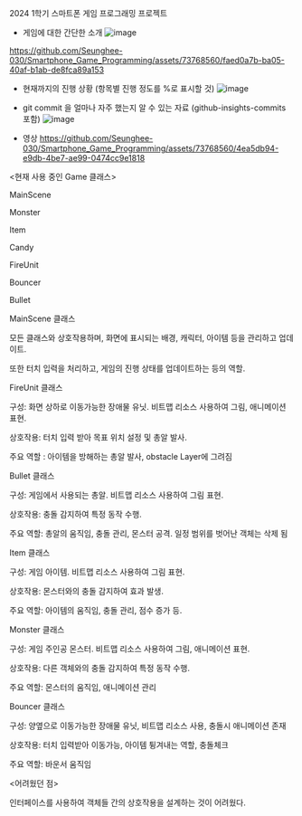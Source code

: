 2024 1학기 스마트폰 게임 프로그래밍 프로젝트


- 게임에 대한 간단한 소개 
![image](https://github.com/Seunghee-030/Smartphone_Game_Programming/assets/73768560/db7ac2fe-e774-4bf8-8669-93c3fd1f7bbc)


https://github.com/Seunghee-030/Smartphone_Game_Programming/assets/73768560/faed0a7b-ba05-40af-b1ab-de8fca89a153



- 현재까지의 진행 상황 (항목별 진행 정도를 %로 표시할 것)
![image](https://github.com/Seunghee-030/Smartphone_Game_Programming/assets/73768560/c92ef363-b738-4849-9104-7fec0eb3459a)


- git commit 을 얼마나 자주 했는지 알 수 있는 자료 (github-insights-commits 포함)
![image](https://github.com/Seunghee-030/Smartphone_Game_Programming/assets/73768560/602a48c6-f216-45e4-88c4-6538eaafac7c)


- 영상
https://github.com/Seunghee-030/Smartphone_Game_Programming/assets/73768560/4ea5db94-e9db-4be7-ae99-0474cc9e1818


<현재 사용 중인 Game 클래스>


MainScene

Monster

Item

Candy

FireUnit

Bouncer

Bullet



MainScene 클래스

모든 클래스와 상호작용하며, 화면에 표시되는 배경, 캐릭터, 아이템 등을 관리하고 업데이트.

또한 터치 입력을 처리하고, 게임의 진행 상태를 업데이트하는 등의 역할.


FireUnit 클래스

구성: 화면 상하로 이동가능한 장애물 유닛. 비트맵 리소스 사용하여 그림, 애니메이션 표현.

상호작용: 터치 입력 받아 목표 위치 설정 및 총알 발사.

주요 역할 : 아이템을 방해하는 총알 발사, obstacle Layer에 그려짐



Bullet 클래스

구성: 게임에서 사용되는 총알. 비트맵 리소스 사용하여 그림 표현.

상호작용: 충돌 감지하여 특정 동작 수행.

주요 역할: 총알의 움직임, 충돌 관리, 몬스터 공격. 일정 범위를 벗어난 객체는 삭제 됨



Item 클래스

구성: 게임 아이템. 비트맵 리소스 사용하여 그림 표현.

상호작용: 몬스터와의 충돌 감지하여 효과 발생.

주요 역할: 아이템의 움직임, 충돌 관리, 점수 증가 등.



Monster 클래스

구성: 게임 주인공 몬스터. 비트맵 리소스 사용하여 그림, 애니메이션 표현.

상호작용: 다른 객체와의 충돌 감지하여 특정 동작 수행.

주요 역할: 몬스터의 움직임, 애니메이션 관리



Bouncer 클래스

구성: 양옆으로 이동가능한 장애물 유닛, 비트맵 리소스 사용, 충돌시 애니메이션 존재

상호작용: 터치 입력받아 이동가능, 아이템 튕겨내는 역할, 충돌체크

주요 역할: 바운서 움직임




<어려웠던 점>

인터페이스를 사용하여 객체들 간의 상호작용을 설계하는 것이 어려웠다.


